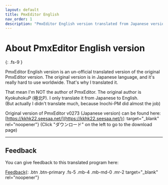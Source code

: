 ```yaml
---
layout: default
title: PmxEditor English
nav_order: 1
description: "PmxEditor English version translated from Japanese version"
---
```


# About PmxEditor English version
{: .fs-9 }

PmxEditor English version is an un-official translated version of the original PmxEditor version. The original version is in Japanese language, and it's really hard to use worldwide. That's why I translated it.

That mean I'm NOT the author of PmxEditor. The original author is KyokuhokuP (極北P). I only translate it from Japanese to English.<br />
(But actually I didn't translate much, because Inochi-PM did almost the job)

Original version of PmxEditor v0273 (Japanese version) can be found here:<br />
[https://kkhk22.seesaa.net/](https://kkhk22.seesaa.net/){: target="_blank" rel="noopener"}
(Click "ダウンロード" on the left to go to the download page)

---

## Feedback

You can give feedback to this translated program here:

[Feedback](https://docs.google.com/forms/d/e/1FAIpQLScFE6HNyDqaISYVAyrQ0jwRXhYNT1cQ71syuoQg_Gy4B8_2dA/viewform){: .btn .btn-primary .fs-5 .mb-4 .mb-md-0 .mr-2 target="_blank" rel="noopener"}
